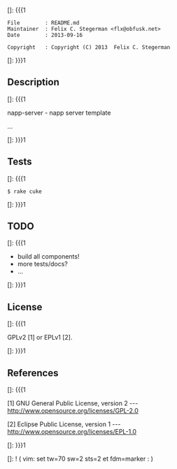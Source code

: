 []: {{{1

    File        : README.md
    Maintainer  : Felix C. Stegerman <flx@obfusk.net>
    Date        : 2013-09-16

    Copyright   : Copyright (C) 2013  Felix C. Stegerman

[]: }}}1

## Description
[]: {{{1

  napp-server - napp server template

  ...

[]: }}}1

## Tests
[]: {{{1

    $ rake cuke

[]: }}}1

## TODO
[]: {{{1

  * build all components!
  * more tests/docs?
  * ...

[]: }}}1

## License
[]: {{{1

  GPLv2 [1] or EPLv1 [2].

[]: }}}1

## References
[]: {{{1

  [1] GNU General Public License, version 2
  --- http://www.opensource.org/licenses/GPL-2.0

  [2] Eclipse Public License, version 1
  --- http://www.opensource.org/licenses/EPL-1.0

[]: }}}1

[]: ! ( vim: set tw=70 sw=2 sts=2 et fdm=marker : )

